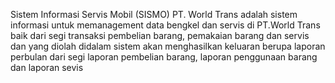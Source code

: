 Sistem Informasi Servis Mobil (SISMO) PT. World Trans adalah sistem informasi untuk memanagement data bengkel dan servis di PT.World Trans baik dari segi transaksi pembelian barang, pemakaian barang dan servis dan yang diolah didalam sistem akan menghasilkan keluaran berupa laporan perbulan dari segi laporan pembelian barang, laporan penggunaan barang dan laporan sevis
